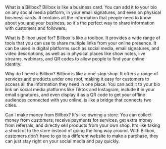 What is a Billbox?
Billbox is like a business card. You can add it to your bio on any social media platform, in your email signatures, and even on physical business cards. It contains all the information that people need to know about you and your business, so it's the perfect way to share information with customers and followers.

What is Billbox used for?
Billbox is like a toolbox. It provides a wide range of tools that you can use to share multiple links from your online presence. It can be used in digital platforms such as social media, email signatures, and video descriptions, as well as in physical places like show notes, live streams, webinars, and QR codes to allow people to find your online identity.

Why do I need a Billbox?
Billbox is like a one-stop shop. It offers a range of services and products under one roof, making it easy for customers to access all the information they need in one place.
You can add it to your bio link on social media platforms like Tiktok and Instagram, include it in your email signatures, and even display it as a QR code to get your offline audiences connected with you online, is like a bridge that connects two cities.

Can I make money from Billbox?
It's like owning a store. You can collect money from customers, receive payments for services, get extra money from referrals, and directly sell products from your own shop.
It's like taking a shortcut to the store instead of going the long way around. With Billbox, customers don't have to go to a different website to make a purchase, they can just stay right on your social media and pay quickly.

